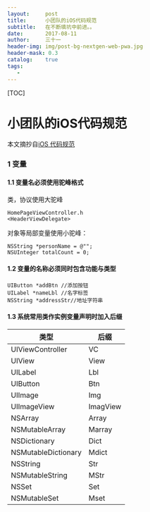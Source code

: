 ```yaml
---
layout:     post
title:      小团队的iOS代码规范
subtitle:   在不断填坑中前进。。
date:       2017-08-11
author:     三十一
header-img: img/post-bg-nextgen-web-pwa.jpg
header-mask: 0.3
catalog:    true
tags:
   - 
---
```

[TOC]
# 小团队的iOS代码规范

本文摘抄自<a font="24px">[iOS 代码规范](https://knightsj.github.io/2017/06/14/iOS%20%E4%BB%A3%E7%A0%81%E8%A7%84%E8%8C%83/#more)</a>
### 1 变量
#### 1.1 变量名必须使用驼峰格式
类，协议使用大驼峰

```
HomePageViewController.h
<HeaderViewDelegate>
```
对象等局部变量使用小驼峰：

```
NSString *personName = @"";
NSUInteger totalCount = 0;
```
#### 1.2 变量的名称必须同时包含功能与类型


```
UIButton *addBtn //添加按钮
UILabel *nameLbl //名字标签
NSString *addressStr//地址字符串

```

#### 1.3 系统常用类作实例变量声明时加入后缀

| 类型 | 后缀 |
| --- | --- |
| UIViewController | VC |
| UIView | View |
| UILabel | Lbl |
| UIButton | Btn |
| UIImage | Img |
| UIImageView | ImagView |
| NSArray | Array |
| NSMutableArray|  Marray|
| NSDictionary  | Dict |
| NSMutableDictionary  | Mdict  |
| NSString | Str |
| NSMutableString| MStr |
| NSSet |  Set |
| NSMutableSet  | Mset |




